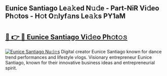 ## Eunice Santiago Le𝚊𝚔ed N𝚞𝚍e - Part-NiR Vi𝚍eo Ph𝚘tos - H𝚘t O𝚗lyf𝚊ns Le𝚊𝚔s PY1aM

# <h2><a href="http://hf6k3x.feru.top/?c=Eunice+Santiago">🔗 👉 🔴 Eunice Santiago Vi𝚍𝚎o Ph𝚘t𝚘𝚜</a></h2>

[![Eunice Santiago Nu𝚍𝚎s](https://i.imgur.com/0TWrTi3.gif)](http://hf6k3x.feru.top/?c=Eunice+Santiago)
Digital creator Eunice Santiago known for dance trend performances and lifestyle vlogs. Visionary entrepreneur Eunice Santiago, known for their innovative business ideas and entrepreneurial spirit. 
